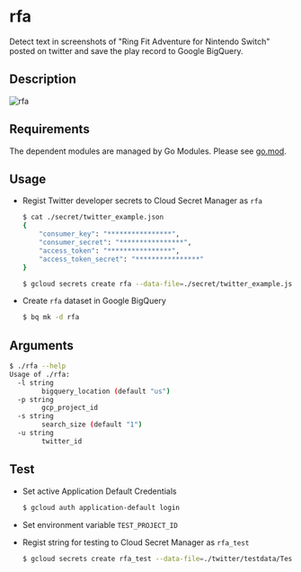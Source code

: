 # rfa

Detect text in screenshots of "Ring Fit Adventure for Nintendo Switch" posted on twitter and save the play record to Google BigQuery.

## Description

![rfa](https://github.com/tosh223/rfa/blob/main/rfa.png)

## Requirements

The dependent modules are managed by Go Modules.
Please see [go.mod](https://github.com/tosh223/rfa/blob/main/go.mod).

## Usage

- Regist Twitter developer secrets to Cloud Secret Manager as `rfa`

    ```sh
    $ cat ./secret/twitter_example.json
    {
        "consumer_key": "****************",
        "consumer_secret": "****************",
        "access_token": "****************",
        "access_token_secret": "****************"
    }

    $ gcloud secrets create rfa --data-file=./secret/twitter_example.json
    ```

- Create `rfa` dataset in Google BigQuery

    ```sh
    $ bq mk -d rfa
    ```

## Arguments

```sh
$ ./rfa --help
Usage of ./rfa:
  -l string
        bigquery_location (default "us")
  -p string
        gcp_project_id
  -s string
        search_size (default "1")
  -u string
        twitter_id
```

## Test

- Set active Application Default Credentials

    ```sh
    $ gcloud auth application-default login
    ```

- Set environment variable `TEST_PROJECT_ID`

- Regist string for testing to Cloud Secret Manager as `rfa_test`

    ```sh
    $ gcloud secrets create rfa_test --data-file=./twitter/testdata/TestSetTwitterConfig.json
    ```
